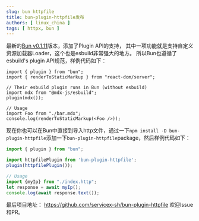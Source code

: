 ```yaml
---
slug: bun httpfile
title: bun-plugin-httpfile发布
authors: [ linux_china ]
tags: [ httpx, bun ]
---
```


最新的[Bun v0.1.11](https://github.com/oven-sh/bun/releases/tag/bun-v0.1.11)版本，添加了Plugin API的支持，
其中一项功能就是支持自定义资源加载器Loader，这个也是esbuild非常强大的地方。 所以Bun也遵循了esbuild's plugin API规范，样例代码如下：

```tsx
import { plugin } from "bun";
import { renderToStaticMarkup } from "react-dom/server";

// Their esbuild plugin runs in Bun (without esbuild)
import mdx from "@mdx-js/esbuild";
plugin(mdx());

// Usage
import Foo from "./bar.mdx";
console.log(renderToStaticMarkup(<Foo />));
```

现在你也可以在Bun中直接到导入http文件，通过一下`npm install -D bun-plugin-httpfile`添加一下`bun-plugin-httpfile`package，然后样例代码如下：

```javascript
import { plugin } from "bun";

import httpfilePlugin from 'bun-plugin-httpfile';
plugin(httpfilePlugin());

// Usage
import {myIp} from "./index.http";
let response = await myIp();
console.log(await response.text());
```

最后项目地址： https://github.com/servicex-sh/bun-plugin-httpfile 欢迎Issue和PR。

